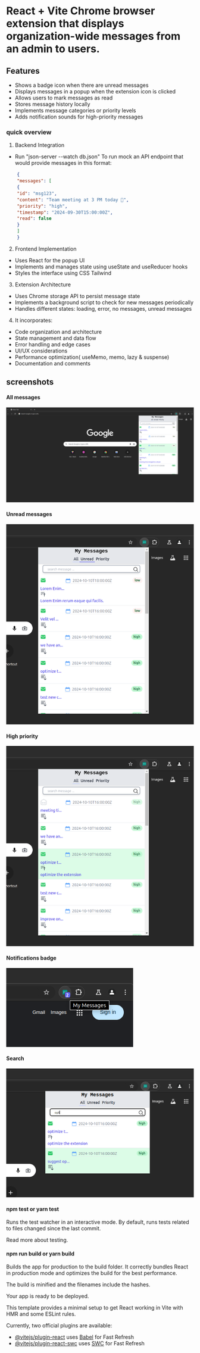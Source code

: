 # React + Vite Chrome browser extension that displays organization-wide messages from an admin to users.

## Features
- Shows a badge icon when there are unread messages
- Displays messages in a popup when the extension icon is clicked
- Allows users to mark messages as read
- Stores message history locally
- Implements message categories or priority levels
- Adds notification sounds for high-priority messages

### quick overview
1. Backend Integration
- Run "json-server --watch db.json" To run mock an API endpoint that would provide messages in this format:
```json
    {
    "messages": [
    {
    "id": "msg123",
    "content": "Team meeting at 3 PM today 🙂",
    "priority": "high",
    "timestamp": "2024-09-30T15:00:00Z",
    "read": false
    }
    ]
    }
```
2. Frontend Implementation
- Uses React for the popup UI
- Implements and manages state using useState and useReducer hooks
- Styles the interface using CSS Tailwind

3. Extension Architecture
- Uses Chrome storage API to persist message state
- Implements a background script to check for new messages periodically
- Handles different states: loading, error, no messages, unread messages

4. It incorporates:
- Code organization and architecture
- State management and data flow
- Error handling and edge cases
- UI/UX considerations
- Performance optimization( useMemo, memo, lazy & suspense)
- Documentation and comments

## screenshots

#### All messages
![](public/images/img2.png)

#### Unread messages
![](public/images/img3.png)

#### High priority
![](public/images/img4.png)

#### Notifications badge
![](public/images/img5.png)

#### Search
![](public/images/img6.png)




#### npm test or yarn test
Runs the test watcher in an interactive mode.
By default, runs tests related to files changed since the last commit.

Read more about testing.

#### npm run build or yarn build
Builds the app for production to the build folder.
It correctly bundles React in production mode and optimizes the build for the best performance.

The build is minified and the filenames include the hashes.

Your app is ready to be deployed.

This template provides a minimal setup to get React working in Vite with HMR and some ESLint rules.

Currently, two official plugins are available:

- [@vitejs/plugin-react](https://github.com/vitejs/vite-plugin-react/blob/main/packages/plugin-react/README.md) uses [Babel](https://babeljs.io/) for Fast Refresh
- [@vitejs/plugin-react-swc](https://github.com/vitejs/vite-plugin-react-swc) uses [SWC](https://swc.rs/) for Fast Refresh
